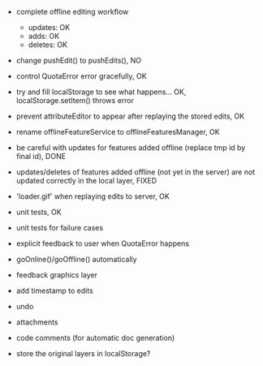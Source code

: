 - complete offline editing workflow
	- updates: OK
	- adds: OK
	- deletes: OK
- change pushEdit() to pushEdits(), NO
- control QuotaError error gracefully, OK
- try and fill localStorage to see what happens... OK, localStorage.setItem() throws error
- prevent attributeEditor to appear after replaying the stored edits, OK
- rename offlineFeatureService to offlineFeaturesManager, OK
- be careful with updates for features added offline (replace tmp id by final id), DONE
- updates/deletes of features added offline (not yet in the server) are not updated correctly in the local layer, FIXED
- 'loader.gif' when replaying edits to server, OK
- unit tests, OK

- unit tests for failure cases
- explicit feedback to user when QuotaError happens
- goOnline()/goOffline() automatically
- feedback graphics layer
- add timestamp to edits
- undo
- attachments
- code comments (for automatic doc generation)

- store the original layers in localStorage?
